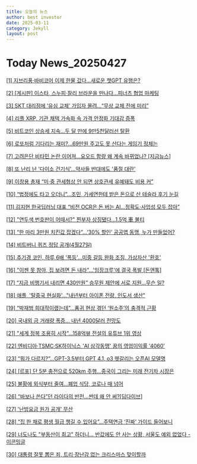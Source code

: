 ```yaml
---
title: 오늘의 뉴스
author: best investor
date: 2025-03-11
category: Jekyll
layout: post
---
```


# Today News_20250427

[[1]  지브리풍·바비코어 이제 한물 갔다…새로운 챗GPT 유행은?](http://v.daum.net/v/20250426221800358)

[[2]  [게시판] 이스타, 스누피·찰리 브라운을 만나다…피너츠 협업 마케팅](http://v.daum.net/v/20250425102718597)

[[3]  SKT 대리점에 ‘유심 교체’ 가입자 몰려…“무상 교체 전에 미리”](http://v.daum.net/v/20250426174327921)

[[4]  리플 XRP, 기관 채택 가속화 속 가격 안정화 기대감 증폭](https://www.g-enews.com/article/Securities/2025/04/202504270606144082e250e8e188_1)

[[5]  비트코인 상승세 지속…두 달 만에 9만5천달러선 탈환](http://v.daum.net/v/20250426014550650)

[[6]  로또처럼 기다리는 재미?...69만원 주고도 못 산다는 게임기 정체는](http://v.daum.net/v/20250426222101382)

[[7]  고려은단 비타민 논란 이어져…요오드 함량 왜 계속 바뀌었나? [지금뉴스]](http://v.daum.net/v/20250425185158282)

[[8]  또 난리 난 '다이소 건기식'…약사들 반대에도 '품절 대란'](http://v.daum.net/v/20250426175602128)

[[9]  이창용 총재 “미·중 관세협상 안 되면 상호관세 유예돼도 비용 커”](http://v.daum.net/v/20250426142002422)

[[10]  “법정에도 타고 오더니”…조민, 가세연한테 받은 돈으로 산 테슬라 후기 눈길](http://v.daum.net/v/20250426065400047)

[[11]  김지현 한국딥러닝 대표 “비전 OCR은 돈 버는 AI...정확도·사업성 모두 잡아”](https://www.aitimes.com/news/articleView.html?idxno=169977)

[[12]  "연두색 번호판이 어때서?" 찐부자 상징됐다…1.5억 車 불티](http://v.daum.net/v/20250425063113263)

[[13]  “한 마리 3만원 치킨값 잡겠다”…‘30% 할인’ 공공앱 동맹, 누가 만들었어?](http://v.daum.net/v/20250425212101093)

[[14]  비트버니 퀴즈 정답 공개(4월27일)](https://www.gametoc.co.kr/news/articleView.html?idxno=91645)

[[15]  추기경 코인, 하루 6배 '폭등'…미중 갈등 완화 조짐, 가상자산 '환호'](http://v.daum.net/v/20250426070202178)

[[16]  "이젠 못 참아, 집 보려면 돈 내라"…'임장크루'에 결국 폭발 [돈앤톡]](http://v.daum.net/v/20250426123002543)

[[17]  “지금 비행기서 내리면 430만원” 승무원 제안에 서로 지원…무슨 일?](http://v.daum.net/v/20250425101002815)

[[18]  애플, '탈중국 현실화'…"내년부터 아이폰 전량, 인도서 생산"](http://v.daum.net/v/20250425161310838)

[[19]  “박재범 희대작이랬는데”…품귀 현상 겪던 ‘원소주’의 충격적 근황](http://v.daum.net/v/20250426133600928)

[[20]  국내외 금 거래량 폭증… 내년 4000달러 전망도](https://m.joseilbo.com/news/view.htm?newsid=542008&class2=&class=4#_digitalcamp)

[[21]  "세계 정복 조용히 시작"…158억뷰 전설의 유튜브 1위 영상](http://v.daum.net/v/20250425181105307)

[[22]  엔비디아·TSMC·SK하이닉스 'AI 삼각동맹' 꿈의 영업이익률 '4060'](http://v.daum.net/v/20250425181959557)

[[23]  “뭐가 다르지?”…GPT-3.5부터 GPT 4.1, o3 헷갈리는 오픈AI 모델명](http://v.daum.net/v/20250426233009841)

[[24]  [르포] 단 5분 충전으로 520km 주행…중국이 그리는 미래 전기차 시장은](http://v.daum.net/v/20250425143300771)

[[25]  불황에 외식부터 줄여…폐업 식당, 코로나 때 넘어](http://v.daum.net/v/20250425181102304)

[[26]  “바보나 쓴다”던 라이다의 반전…싼데 왜 안 써?[딥다이브]](http://v.daum.net/v/20250426100031973)

[[27]  '난방요금 원가 공개' 무산](https://www.hankyung.com/article/2025042568161)

[[28]  “집 한 채로 평생 월급 챙길 수 있어요”…주택연금 ‘진짜’ 가이드 들어보니](http://v.daum.net/v/20250425193605249)

[[29]  너도나도 "부동산이 최고" 하더니… 반값에도 안 사는 상황, 서울도 예외 없었다 - 이콘밍글](https://econmingle.com/economy/commercial-real-estate/)

[[30]  대통령 잘못 뽑은 죄, 트리·장난감 없는 크리스마스 맞이할까](http://v.daum.net/v/20250425173001825)

